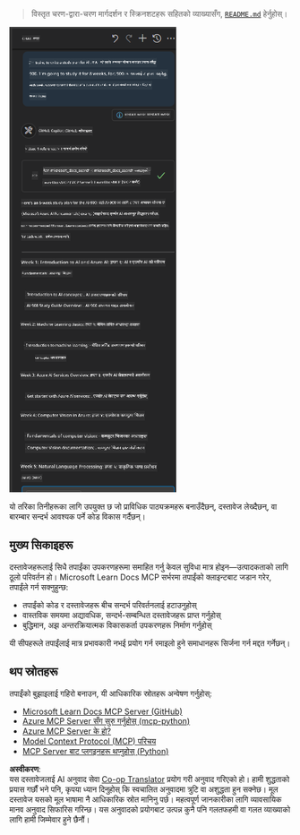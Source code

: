 <!--
CO_OP_TRANSLATOR_METADATA:
{
  "original_hash": "4319d291c9d124ecafea52b3d04bfa0e",
  "translation_date": "2025-06-23T11:05:16+00:00",
  "source_file": "09-CaseStudy/docs-mcp/README.md",
  "language_code": "ne"
}
-->
> विस्तृत चरण-द्वारा-चरण मार्गदर्शन र स्क्रिनशटहरू सहितको व्याख्यासँग, [`README.md`](./solution/scenario3/README.md) हेर्नुहोस्।

![Scenario 3 Overview](../../../../translated_images/step4-prompt-chat.12187bb001605efc5077992b621f0fcd1df12023c5dce0464f8eb8f3d595218f.ne.png)

यो तरिका तिनीहरूका लागि उपयुक्त छ जो प्राविधिक पाठ्यक्रमहरू बनाउँदैछन्, दस्तावेज लेख्दैछन्, वा बारम्बार सन्दर्भ आवश्यक पर्ने कोड विकास गर्दैछन्।

## मुख्य सिकाइहरू

दस्तावेजहरूलाई सिधै तपाईंका उपकरणहरूमा समाहित गर्नु केवल सुविधा मात्र होइन—उत्पादकताको लागि ठूलो परिवर्तन हो। Microsoft Learn Docs MCP सर्भरमा तपाईंको क्लाइन्टबाट जडान गरेर, तपाईंले गर्न सक्नुहुन्छ:

- तपाईंको कोड र दस्तावेजहरू बीच सन्दर्भ परिवर्तनलाई हटाउनुहोस्
- वास्तविक समयमा अद्यावधिक, सन्दर्भ-सम्बन्धित दस्तावेजहरू प्राप्त गर्नुहोस्
- बुद्धिमान, अझ अन्तरक्रियात्मक विकासकर्ता उपकरणहरू निर्माण गर्नुहोस्

यी सीपहरूले तपाईंलाई मात्र प्रभावकारी नभई प्रयोग गर्न रमाइलो हुने समाधानहरू सिर्जना गर्न मद्दत गर्नेछन्।

## थप स्रोतहरू

तपाईंको बुझाइलाई गहिरो बनाउन, यी आधिकारिक स्रोतहरू अन्वेषण गर्नुहोस्:

- [Microsoft Learn Docs MCP Server (GitHub)](https://github.com/MicrosoftDocs/mcp)
- [Azure MCP Server सँग सुरु गर्नुहोस् (mcp-python)](https://learn.microsoft.com/en-us/azure/developer/azure-mcp-server/get-started#create-the-python-app)
- [Azure MCP Server के हो?](https://learn.microsoft.com/en-us/azure/developer/azure-mcp-server/)
- [Model Context Protocol (MCP) परिचय](https://modelcontextprotocol.io/introduction)
- [MCP Server बाट प्लगइनहरू थप्नुहोस् (Python)](https://learn.microsoft.com/en-us/semantic-kernel/concepts/plugins/adding-mcp-plugins)

**अस्वीकरण**:  
यस दस्तावेजलाई AI अनुवाद सेवा [Co-op Translator](https://github.com/Azure/co-op-translator) प्रयोग गरी अनुवाद गरिएको हो। हामी शुद्धताको प्रयास गर्छौं भने पनि, कृपया ध्यान दिनुहोस् कि स्वचालित अनुवादमा त्रुटि वा अशुद्धता हुन सक्नेछ। मूल दस्तावेज यसको मूल भाषामा नै आधिकारिक स्रोत मानिनु पर्छ। महत्वपूर्ण जानकारीका लागि व्यावसायिक मानव अनुवाद सिफारिस गरिन्छ। यस अनुवादको प्रयोगबाट उत्पन्न कुनै पनि गलतफहमी वा गलत व्याख्याको लागि हामी जिम्मेवार हुने छैनौं।